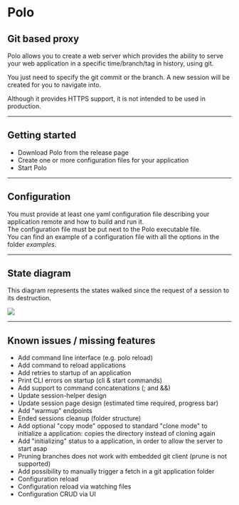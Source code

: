 # Polo

## Git based proxy

Polo allows you to create a web server which provides the ability to serve your web application in a specific time/branch/tag in history, using git.  

You just need to specify the git commit or the branch. A new session will be created for you to navigate into.

Although it provides HTTPS support, it is not intended to be used in production.  

***

## Getting started

- Download Polo from the release page
- Create one or more configuration files for your application
- Start Polo

***

## Configuration

You must provide at least one yaml configuration file describing your application remote and how to build and run it.  
The configuration file must be put next to the Polo executable file.  
You can find an example of a configuration file with all the options in the folder *examples*.  

***

## State diagram

This diagram represents the states walked since the request of a session to its destruction.

[![](https://mermaid.ink/img/eyJjb2RlIjoic3RhdGVEaWFncmFtLXYyXG4gICAgcmV0cnk6IFJldHJ5IGxvZ2ljXG4gICAgbm90ZSByaWdodCBvZiByZXRyeVxuICAgICAgICBUaGVyZSdzIGFsd2F5cyBhIGxpbWl0XG4gICAgICAgIGZvciByZXRyaWVzIGNvdW50XG4gICAgZW5kIG5vdGVcblxuICAgIFsqXSAtLT4gYnVpbGQ6IFVzZXIgcmVxdWVzdGVkIGEgc2Vzc2lvblxuICAgIHN0YXRlIGJ1aWxkIHtcbiAgICAgICAgWypdIC0tPiB2YWxpZGF0ZV9yZXF1ZXN0XG4gICAgICAgIHZhbGlkYXRlX3JlcXVlc3QgLS0-IHByb3Zpc2lvbl9mb2xkZXJzXG4gICAgICAgIHByb3Zpc2lvbl9mb2xkZXJzIC0tPiBnaXRfY2hlY2tvdXRcbiAgICAgICAgZ2l0X2NoZWNrb3V0IC0tPiBleGVjdXRlX2NvbW1hbmRzXG4gICAgICAgIGV4ZWN1dGVfY29tbWFuZHMgLS0-IFsqXVxuICAgIH1cbiAgICBidWlsZCAtLT4gaGVhbHRoY2hlY2sgOiBzdWNjZWVkZWRcbiAgICBcbiAgICBmYWlsOiBGYWlsIHJlYXNvblxuICAgIG5vdGUgcmlnaHQgb2YgZmFpbFxuICAgICAgICBDb21tYW5kIGZhaWx1cmUgL1xuICAgICAgICB0aW1lb3V0IHJlYWNoZWRcbiAgICBlbmQgbm90ZVxuXG4gICAgaGVhbHRoY2hlY2sgLS0-IHN0YXJ0IDogc3VjY2VlZGVkXG4gICAgaGVhbHRoY2hlY2sgLS0-IGJ1aWxkIDogZmFpbGVkIChyZXRyeSlcbiAgICBoZWFsdGhjaGVjayAtLT4gZGVzdHJveSA6IGZhaWxlZFxuXG5cbiAgICBidWlsZCAtLT4gYnVpbGQgOiBmYWlsZWQgKHJldHJ5KVxuICAgIGJ1aWxkIC0tPiBjbGVhbiA6IGZhaWxlZFxuXG4gICAgc3RhcnQgLS0-IHJ1bm5pbmdcbiAgICBub3RlIGxlZnQgb2Ygc3RhcnRcbiAgICAgICAgSGVyZSB0aGUgc2Vzc2lvbiBtYXggYWdlXG4gICAgICAgIHN0YXJ0cyB0byBkZWNyZW1lbnRcbiAgICBlbmQgbm90ZVxuXG4gICAgcnVubmluZyAtLT4gZGVzdHJveSA6IHJlcXVlc3RlZCBraWxsXG5cbiAgICBkZXN0cm95IC0tPiBjbGVhbiA6IGZhaWxlZFxuICAgIGRlc3Ryb3kgLS0-IGNsZWFuIDogc3VjY2VlZGVkXG5cbiAgICBjbGVhbiAtLT4gYnVpbGQgOiBzdGFydHVwIHJldHJ5XG5cbiAgICBjbGVhbiAtLT4gWypdIiwibWVybWFpZCI6eyJ0aGVtZSI6ImRlZmF1bHQifSwidXBkYXRlRWRpdG9yIjpmYWxzZX0)](https://mermaid-js.github.io/mermaid-live-editor/#/edit/eyJjb2RlIjoic3RhdGVEaWFncmFtLXYyXG4gICAgcmV0cnk6IFJldHJ5IGxvZ2ljXG4gICAgbm90ZSByaWdodCBvZiByZXRyeVxuICAgICAgICBUaGVyZSdzIGFsd2F5cyBhIGxpbWl0XG4gICAgICAgIGZvciByZXRyaWVzIGNvdW50XG4gICAgZW5kIG5vdGVcblxuICAgIFsqXSAtLT4gYnVpbGQ6IFVzZXIgcmVxdWVzdGVkIGEgc2Vzc2lvblxuICAgIHN0YXRlIGJ1aWxkIHtcbiAgICAgICAgWypdIC0tPiB2YWxpZGF0ZV9yZXF1ZXN0XG4gICAgICAgIHZhbGlkYXRlX3JlcXVlc3QgLS0-IHByb3Zpc2lvbl9mb2xkZXJzXG4gICAgICAgIHByb3Zpc2lvbl9mb2xkZXJzIC0tPiBnaXRfY2hlY2tvdXRcbiAgICAgICAgZ2l0X2NoZWNrb3V0IC0tPiBleGVjdXRlX2NvbW1hbmRzXG4gICAgICAgIGV4ZWN1dGVfY29tbWFuZHMgLS0-IFsqXVxuICAgIH1cbiAgICBidWlsZCAtLT4gaGVhbHRoY2hlY2sgOiBzdWNjZWVkZWRcbiAgICBcbiAgICBmYWlsOiBGYWlsIHJlYXNvblxuICAgIG5vdGUgcmlnaHQgb2YgZmFpbFxuICAgICAgICBDb21tYW5kIGZhaWx1cmUgL1xuICAgICAgICB0aW1lb3V0IHJlYWNoZWRcbiAgICBlbmQgbm90ZVxuXG4gICAgaGVhbHRoY2hlY2sgLS0-IHN0YXJ0IDogc3VjY2VlZGVkXG4gICAgaGVhbHRoY2hlY2sgLS0-IGJ1aWxkIDogZmFpbGVkIChyZXRyeSlcbiAgICBoZWFsdGhjaGVjayAtLT4gZGVzdHJveSA6IGZhaWxlZFxuXG5cbiAgICBidWlsZCAtLT4gYnVpbGQgOiBmYWlsZWQgKHJldHJ5KVxuICAgIGJ1aWxkIC0tPiBjbGVhbiA6IGZhaWxlZFxuXG4gICAgc3RhcnQgLS0-IHJ1bm5pbmdcbiAgICBub3RlIGxlZnQgb2Ygc3RhcnRcbiAgICAgICAgSGVyZSB0aGUgc2Vzc2lvbiBtYXggYWdlXG4gICAgICAgIHN0YXJ0cyB0byBkZWNyZW1lbnRcbiAgICBlbmQgbm90ZVxuXG4gICAgcnVubmluZyAtLT4gZGVzdHJveSA6IHJlcXVlc3RlZCBraWxsXG5cbiAgICBkZXN0cm95IC0tPiBjbGVhbiA6IGZhaWxlZFxuICAgIGRlc3Ryb3kgLS0-IGNsZWFuIDogc3VjY2VlZGVkXG5cbiAgICBjbGVhbiAtLT4gYnVpbGQgOiBzdGFydHVwIHJldHJ5XG5cbiAgICBjbGVhbiAtLT4gWypdIiwibWVybWFpZCI6eyJ0aGVtZSI6ImRlZmF1bHQifSwidXBkYXRlRWRpdG9yIjpmYWxzZX0)

***

## Known issues / missing features
- Add command line interface (e.g. polo reload)
- Add command to reload applications
- Add retries to startup of an application
- Print CLI errors on startup (cli & start commands)
- Add support to command concatenations (; and &&)
- Update session-helper design
- Update session page design (estimated time required, progress bar)
- Add "warmup" endpoints
- Ended sessions cleanup (folder structure)
- Add optional "copy mode" opposed to standard "clone mode" to initialize a application: copies the directory instead of cloning again
- Add "initializing" status to a application, in order to allow the server to start asap
- Pruning branches does not work with embedded git client (prune is not supported)
- Add possibility to manually trigger a fetch in a git application folder
- Configuration reload
- Configuration reload via watching files
- Configuration CRUD via UI